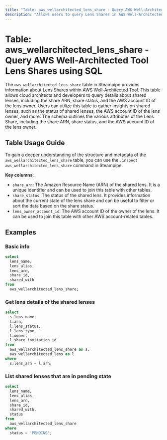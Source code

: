 ```yaml
---
title: "Table: aws_wellarchitected_lens_share - Query AWS Well-Architected Tool Lens Shares using SQL"
description: "Allows users to query Lens Shares in AWS Well-Architected Tool, providing details about shared lenses including the share ARN, share status, and the AWS account ID of the lens owner."
---
```


# Table: aws_wellarchitected_lens_share - Query AWS Well-Architected Tool Lens Shares using SQL

The `aws_wellarchitected_lens_share` table in Steampipe provides information about Lens Shares within AWS Well-Architected Tool. This table allows cloud architects and developers to query details about shared lenses, including the share ARN, share status, and the AWS account ID of the lens owner. Users can utilize this table to gather insights on shared lenses, such as the status of shared lenses, the AWS account ID of the lens owner, and more. The schema outlines the various attributes of the Lens Share, including the share ARN, share status, and the AWS account ID of the lens owner.

## Table Usage Guide

To gain a deeper understanding of the structure and metadata of the `aws_wellarchitected_lens_share` table, you can use the `.inspect aws_wellarchitected_lens_share` command in Steampipe.

**Key columns**:

- `share_arn`: The Amazon Resource Name (ARN) of the shared lens. It is a unique identifier and can be used to join this table with other tables.
- `share_status`: The status of the shared lens. It provides information about the current state of the lens share and can be useful to filter or sort the data based on the share status.
- `lens_owner_account_id`: The AWS account ID of the owner of the lens. It can be used to join this table with other AWS account-related tables.

## Examples

### Basic info

```sql
select
  lens_name,
  lens_alias,
  lens_arn,
  share_id,
  shared_with
from
  aws_wellarchitected_lens_share;
```

### Get lens details of the shared lenses

```sql
select
  s.lens_name,
  l.arn,
  l.lens_status,
  l.lens_type,
  l.owner,
  l.share_invitation_id
from
  aws_wellarchitected_lens_share as s,
  aws_wellarchitected_lens as l
where
  s.lens_arn = l.arn;
```

### List shared lenses that are in pending state

```sql
select
  lens_name,
  lens_alias,
  lens_arn,
  share_id,
  shared_with,
  status
from
  aws_wellarchitected_lens_share
where
  status = 'PENDING';
```
